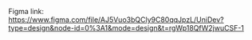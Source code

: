 Figma link: https://www.figma.com/file/AJ5Vuo3bQCly9C80qqJpzL/UniDev?type=design&node-id=0%3A1&mode=design&t=rgWp18QfW2jwuCSF-1

